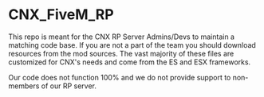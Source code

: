 # CNX_FiveM_RP

This repo is meant for the CNX RP Server Admins/Devs to maintain a matching code base.  If you are not a part of the team you should download resources from the mod sources. The vast majority of these files are customized for CNX's needs and come from the ES and ESX frameworks.

Our code does not function 100% and we do not provide support to non-members of our RP server.
